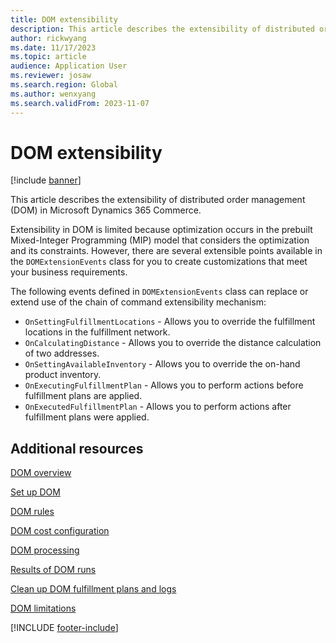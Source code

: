 ```yaml
---
title: DOM extensibility
description: This article describes the extensibility of distributed order management (DOM) in Microsoft Dynamics 365 Commerce.
author: rickwyang
ms.date: 11/17/2023
ms.topic: article
audience: Application User
ms.reviewer: josaw
ms.search.region: Global
ms.author: wenxyang
ms.search.validFrom: 2023-11-07
---
```


# DOM extensibility

[!include [banner](includes/banner.md)]

This article describes the extensibility of distributed order management (DOM) in Microsoft Dynamics 365 Commerce.

Extensibility in DOM is limited because optimization occurs in the prebuilt Mixed-Integer Programming (MIP) model that considers the optimization and its constraints. However, there are several extensible points available in the `DOMExtensionEvents` class for you to create customizations that meet your business requirements.

The following events defined in `DOMExtensionEvents` class can replace or extend use of the chain of command extensibility mechanism:
- `OnSettingFulfillmentLocations` - Allows you to override the fulfillment locations in the fulfillment network.
- `OnCalculatingDistance` - Allows you to override the distance calculation of two addresses.
- `OnSettingAvailableInventory` - Allows you to override the on-hand product inventory.
- `OnExecutingFulfillmentPlan` - Allows you to perform actions before fulfillment plans are applied.
- `OnExecutedFulfillmentPlan` - Allows you to perform actions after fulfillment plans were applied.

## Additional resources

[DOM overview](dom.md)

[Set up DOM](dom-set-up.md)

[DOM rules](dom-rules.md)

[DOM cost configuration](dom-costs.md)

[DOM processing](dom-processing.md)

[Results of DOM runs](dom-runs-results.md)

[Clean up DOM fulfillment plans and logs](dom-clean-up.md)

[DOM limitations](dom-limitations.md)

[!INCLUDE [footer-include](../includes/footer-banner.md)]
